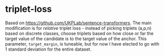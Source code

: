 # triplet-loss

Based on https://github.com/UKPLab/sentence-transformers. The main modification is for *relative* triplet loss - instead of picking triplets (a,p,n) based on discrete classes, choose triplets based on how close or far the target value of the candidate is to the target value of the anchor. This parameter, `target_margin`, is tuneable, but for now I have elected to go with 1 standard deviation for the entire dataset.
